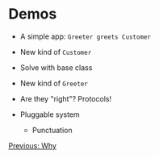 # Demos

- A simple app: `Greeter greets Customer`
- New kind of `Customer`
- Solve with base class
- New kind of `Greeter`
- Are they "right"? Protocols!

- Pluggable system 
  * Punctuation

[Previous: Why](why.md)